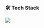 ### 🛠 Tech Stack
<p align="left">
  <img src="https://skillicons.dev/icons?i=js,nodejs,postgres,svelte,mongo,docker,tailwindcss,pnpm,vite,supabase,express,cloudflare,linux,ubuntu,caprover,html,nginx,css,vue&perline=6" />
</p>
